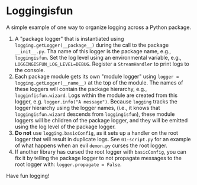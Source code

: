 # Loggingisfun

A simple example of one way to organize logging across a Python package.

1. A "package logger" that is instantiated using `logging.getLogger(__package__)` during the call to the package `__init__.py`. Tha name of this logger is the package name, e.g., `loggingisfun`. Set the log level using an environmental variable, e.g., `LOGGINGISFUN_LOG_LEVEL=DEBUG`. Register a `StreamHandler` to print logs to the console.
2. Each package module gets its own "module logger" using `logger = logging.getLogger(__name__)` at the top of the module. The names of these loggers will contain the package hierarchy, e.g., `logginfisfun.wizard`. Logs within the module are created from this logger, e.g. `logger.info("A message")`. Because `logging` tracks the logger hierarchy using the logger names, (i.e., it knows that `loggingisfun.wizard` descends from `loggingisfun`), these module loggers will be children of the package logger, and they will be emitted using the log level of the package logger.
3. **Do not** use `logging.basicConfig`, as it sets up a handler on the root logger that will result in duplicate logs. See `01-script.py` for an example of what happens when an evil `demon.py` curses the root logger.
4. If another library has cursed the root logger with `basicConfig`, you can fix it by telling the package logger to not propagate messages to the root logger with: `logger.propagate = False`.

Have fun logging!
